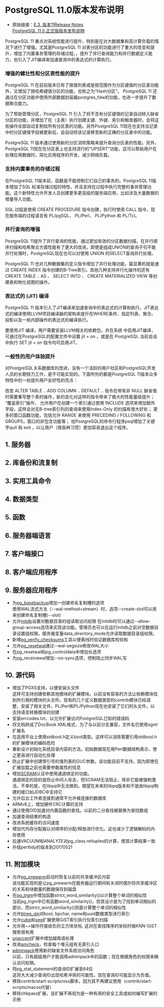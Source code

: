 # PostgreSQL 11.0版本发布说明
  * 原始链接：[E.3. 版本11Release Notes](http://postgres.cn/docs/11/release-11.html)  
             [PostgreSQL 11.0 正式版版本发布说明](http://www.postgres.cn/v2/release/v/53)  
  
  PostgreSQL 11 重点对系统性能进行提升，特别是在对大数据集和高计算负载的情况下进行了增强。尤其是PostgreSQL 11 对表分区的功能进行了重大的改变和提升，增加了内置事务管理的存储过程，，提升了并行查询能力和并行数据定义能力，也引入了JIT编译来加速查询中的表达式的计算执行。  
  
  ### 增强的健壮性和分区表性能的提升  
  PostgreSQL 11 在目前版本已有了按值列表或是按范围作为分区键值的分区表功能外，又增加了按哈希键值分区的功能，也称之为“Hash分区”。 PostgreSQL 11 还通过在分区功能中使用外部数据封装器postgres_fdw的功能，也进一步提升了数据聚合能力。

  为了帮助管理分区，PostgreSQL 11 引入了将不含有分区键值的记录自动转入缺省分区的功能，并增加了在（主表）执行创建主键、外键、索引和触发器时，会将这些操作全部自动复制给所有分区表的功能。另外PostgreSQL 11现在也支持当记录中的分区键值字段被更新后，会自动将该记录移至新的正确的分区表中的功能。

  PostgreSQL 11 版本通过使用新的分区消除策略来提升查询分区表的性能。另外，PostgreSQL 11现在在分区表上也支持流行的“UPSERT”功能，这可以帮助用户在处理应用数据时，简化应用程序的开发，减少网络负载。
  
  ### 支持内置事务的存储过程  
  在PostgreSQL 11版本前，函数是不能控制它们自己的事务的。PostgreSQL 11版本增加了SQL 标准存储过程的特性，并且支持在过程中执行完整的事务管理功能。这个新特性允许开发人员创建更多更高级的服务端应用，比如涉及大量数据的增量导入功能。

SQL 过程是使用 CREATE PROCEDURE 指令创建，执行时使用 CALL 指令，现在服务端的过程语言有 PL/pgSQL、 PL/Perl、 PL/Python 和 PL/Tcl。  

  ### 并行查询的增强  
  PostgreSQL 11提升了并行查询的性能，通过更加有效的分区数据扫描，在并行顺序扫描和哈希聚合方面性能有了更大的改进。即使是组成UNION的查询子句不能并行处理时，PostgreSQL现在也可以对使用 UNION 的SELECT查询并行处理。

PostgreSQL 11 也对几种数据集的定义指令增加了并行处理功能，最显著的就是通过 CREATE INDEX 指令创建的B-Tree索引。其他几种支持并行化操作的还有 CREATE TABLE .. AS 、 SELECT INTO 、 CREATE MATERIALIZED VIEW 等创建表和物化视图的操作。  

  ### 表达式的 (JIT) 编译  
  PostgreSQL 11 版本引入了JIT编译来加速查询中的表达式的计算和执行。JIT表达式的编译使用LLVM项目编译器的架构来提升在WHERE条件、指定列表、聚合、投影以及一些内部操作的表达式的编译执行。

要使用JIT 编译，用户需要安装LLVM相关的依赖包，并在系统 中启用JIT编译，可通过在PostgreSQL的配置文件中设置 jit = on ，或是在 PostgreSQL 当前会话中执行 SET jit = on 指令均可启用JIT。

  ### 一般性的用户体验提升  
  对PostgreSQL关系数据库的改进，没有一个活跃的用户社区和PostgreSQL开发人员的长期努力工作，是不可能实现的。下面所列的都是PostgreSQL 11版本众多特性中的一些提升用户友好性的亮点：

  改变 ALTER TABLE .. ADD COLUMN .. DEFAULT .. 指令在带有非 NULL 缺省值时需要重写整个表的操作，新的变化对这样的指令带来了极大的性能量级提升；
  “覆盖索引”操作， 允许用户在创建一个索引通过使用 INCLUDE 选项来增加额外字段，这样会对无B-tree索引列的查询来使用Index-Only 的扫描有很大好处；
  更多的窗口函数功能，包括允许 RANGE 来使用 PRECEDING / FOLLOWING 和 GROUPS，窗口的非包含功能等；
  给PostgreSQL的命令行程序psql增加了关键字quit 和 exit ，以让用户（按各种习惯）更加容易退出这个程序。
  
## 1. 服务器  
## 2. 库备份和流复制  
## 3. 实用工具命令  
## 4. 数据类型  
## 5. 函数  
## 6. 服务器端语言  
## 7. 客户端接口  
## 8. 客户端应用程序  
## 9. 服务器应用程序  
  * 为[pg_basebackup](http://postgres.cn/docs/11/app-pgbasebackup.html)增加一创建命名复制槽的选项  
  使用WAL流式方法（--wal-method=stream）时，选项--create-slot可以用来创建命名复制槽(--slot)  
  * 允许[initdb](http://postgres.cn/docs/11/app-initdb.html)设置对数据目录的组读取访问权限 
  在initdb时可以通过--allow-group-access选项来实现该功能。管理员也可以在运行initdb之前对空数据目录设置组权限。服务器变量data_directory_mode允许读取数据目录组权限。  
  * 新增[pg_verify_checksums](http://postgres.cn/docs/11/pgverifychecksums.html)工具以便离线时验证数据库校验和  
  * 允许[pg_resetwal](http://postgres.cn/docs/11/app-pgresetwal.html)通过--wal-segsize修改WAL大小  
  * 在pg_resetwal和pg_controldata中增加长选项  
  * 为pg_receivewal增加--no-sync选项，控制阻止同步WAL写  
## 10. 源代码  
  * 增加了PGXS支持，以便安装头文件  
  这样可支持创建依赖其他模块的扩展模块。以前没有容易的方法让依赖模块找到所引用的模块的头文件。现有的几个定义数据类型的contrib模块已经调整，安装了相关文件。PL/Perl和PL/Python现在也安装了它们的头文件，以支持语言转换模块的创建
  * 安装errcodes.txt，以允许扩展访问PostgreSQL已知的错误码  
  * 将文档转成了DocBook XML格式，为了与以前分支兼容，文件名仍使用sgml扩展名  
  * 在适用平台上使用stdbool.h定义bool类型。这样可以消除需要引用stdbool.h的扩展模块的编码危险  
  * 重新设计初始化系统目录内容的方法。初始数据现在用Perl数据结构表示，使之更易进行自动化处理   
  * 防止扩展中创建带引号的值列表的GUC参数。该功能目前不支持，因为即使在扩展加载之前也需要参数属性的信息  
  * 增加[SCRAM](http://postgres.cn/docs/11/auth-password.html)认证中使用通道绑定的功能。  
  通道绑定的目的是防止中间人攻击，但SCRAM无法阻止，除非它能被强制激活。不幸的是，在libpq中无法做到。期望在未来的libpq版本和不是由libpql构建的接口如JDBC中支持它  
  * 允许后台工作者连接到通常不允许被连接的数据库  
  * ARMv8上，增加硬件CRC计算的支持  
  * 通过使用OID加速对内置函数的查找。以前的二分查找被替换为查找数组  
  * 加速查询结果的构造  
  * 改进系统缓存的访问速度  
  * 增加代内存分配器以对顺序的分配/释放进行优化。这也减少了逻辑解码的内存使用  
  * 拉通VACUUM和ANALYZE对pg_class.reltuples的计算，使其计算结果一致  
  * 升级perltidy的版本到20170521
  
## 11. 附加模块  
* 允许[pg_prewarm](http://postgres.cn/docs/11/pgprewarm.html)启动时恢复以前的共享缓冲区内容  
  该功能实现的是让pg_prewarm在服务器运行期间和关闭时偶尔将共享缓冲区的关系和块数量的数据保存到磁盘  
* 在[pg_trgm](http://postgres.cn/docs/11/pgtrgm.html)中增加函数strict_word_similarity()以计算整个单词的相似性  
  当前pg_trgm中已有函数word_similarity()，但其设计是为了找到单词相似的部分，而strict_word_similarity()则是计算整个单词的相似性  
* 允许[btree_gin](http://postgres.cn/docs/11/btree-gin.html)对bool, bpchar, name和uuid数据类型进行索引
* 允许[cube](http://postgres.cn/docs/11/cube.html)和[seg](http://postgres.cn/docs/11/seg.html)扩展使用GiST索引执行仅索引扫描  
* 允许用~>操作符接收负的立方体坐标, 这对在查找降序的坐标时做KNN-GiST搜索很有用  
* [unaccent](http://postgres.cn/docs/11/unaccent.html)扩展中增加越南语处理  
* 改进[amcheck](http://postgres.cn/docs/11/amcheck.html)，检查每个堆元组有无索引入口  
* [adminpack](http://postgres.cn/docs/11/adminpack.html)使用新的缺省文件系统访问角色  
  以前，只有超级用户才能调用adminpack中的函数；现在根据角色的权限来确认访问权限。
* 将pg_stat_statement的查询ID扩展至64位  
  这将大大减少查询ID出现哈希冲突的可能性。现在查询ID可能显示为负值。
* 移除contrib/start-scripts/osx脚本，因为其不再建议使用（contrib/start-scripts/macos代替）  
* 移除chkpass扩展，该扩展不再视为是一种有用的安全工具或如何编写扩展的示例  

